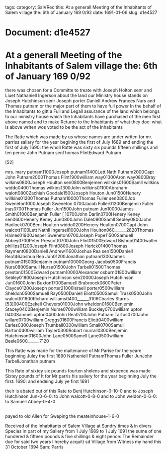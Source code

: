 tags: 
category: SalVRec
title: At a generall Meeting of the Inhabitants of Salem village the: 6th of January 169 0/92
date: 1691-01-06
slug: d1e4527




# Document: d1e4527


# At a generall Meeting of the Inhabitants of Salem village the: 6th of January 169 0/92 

there was chosen for a Committe to treate with Joseph Holton senr and Liuet Nathaniell Ingerson about the land our Ministry house stands on Joseph Hutchinson senr Joseph porter Daniell Andrew Frances Nurs and Thomas putnam or the major part of them to have full power In the behalf of the Inhabitants to gitt a Full and Legall assurance of the land which belongs to our ministry house which the Inhabitants have purchased of the men first above named and to make Returne to the Inhabitants of what they doe: what is above writen wos voted to be the act of the Inhabitants

The Ratte which was made by us whose names are under writen for mr. parriss sallary for the year begining the first of July 1689 and ending the first of July 1690: the wholl Ratte was sixty six pounds fifteen shillings and ten pence John Putnam senThomas FlintEdward Putnam

[52]

mrs. mary putnam11000Joseph putnam11400Lett Nath Putnam2000Capt John Putnam2000Thomas Flint1900william way01300Aron way0800Bray wilkins0800Joseph Houlton sen0800Benjemen willkins01600Samll willkins widdo0400Thomas wilkins1300John willkins01100Abraham walott0800Zachiah Goodale1500Joseph Houton Jun01500Henery willkins01200Thomas Putnam10000Thomas Fuller sen0800Job Sweneton1000Joseph Sweneton 0700Jacob Fuller01200Benjemin Fuller inas0700Thomas Fuller Jun1500John putnam Jun10000James Smith01000Benjamin Fuller [ ]0700John Darlin0700Henery Keney sen0600Henery Keney Jun0800John Dale0800Samll Sebley0800John Hadlock0700Benj Houlton widdo0200Henery Houlton0700Capt John walcott1100Lett Nathll Ingersell1000John Houlton060______2820Thomas Haines01900Jesper Sweneton0700Joseph Pope11500Samuell Abbey0700Peter Prescott0700John Flint01500Edward Bishop01400walter phillips01200Joseph Flint0800Joseph Herick01400Thomas Rayment0800Daniell Andrew11600Joshua Rea sen1500Daniell Rea146Joshua Rea Jun01200Jonathan putnam1300James putnam01500Benjamin putnam10000Georg Jacobs0500Francis Nurs0800Samull Nurse01500John Tarbell01500Thomas preston01500Edward putnam10000Alexander osburn01800william Sebley01800Joseph Hutchinson sen20000Joseph Hutchinson Jun01600John Buxton1700Samuell Brabroock0600Peter Clayce01200Joseph porter21000Israell porter0500william Sheldon0500Samuell Ray0500Daniell Eliott0500Samull Trask0500John walcott01600Richard williams0400______3106Charles Starns [53]00400Ezekell Chevers01000John wheldon01600Benjemin Stacey0400Benjemin Nurse0700william Buckley0700william upton 0400Samuell upton0400John Rea0700John Putnam Tartus0700John willard0700william Greggs01600Francis Eliott0400william Earles0300Joseph Trumball0300william Small0700Samull Barton0400william Tayler0300Robart murrall0300Benjemin Hutchinson01600John Lane0500Samell Lane0500william Beele0600______7120

This Ratte was made for the maitenance of Mr Parise for the yeare beginning Juley the first 1690 Natheniell PutnamThomas Fuller JunJohn TarbellJonathan putnam

This Rate of sixtey six pounds fourten shelens and sixpence was made Sixtey pounds of It for Mr parris his sallery for the year beginning July the first: 1690: and endeing July ye first 1691

their is abated out of this Rate to Benj Hutchinson-0-10-0 and to Joseph Hutchinson Jun-0-6-0: to John walcott-0-8-0 and to John weldon-0-6-0: to Samuell Abbey-0-4-0

## 

payed to old Allen for Sweping the meateinhouse-1-6-0

Received of the Inhabitants of Salem Village at Sundry times & in divers Species in part of my Sallery from 1 July 1689 to 1 July 1691 the sume of one hundered & fifteen pounds & five shillings & eight pence: The Remainder due for said two years I hereby acquitt sd Village from Witness my hand this 31 October 1694 Sam: Parris
